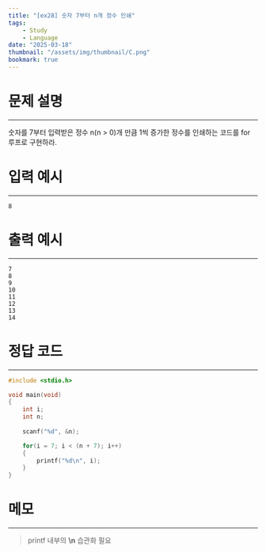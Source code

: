 ```yaml
---
title: "[ex28] 숫자 7부터 n개 정수 인쇄"
tags:
    - Study
    - Language
date: "2025-03-18"
thumbnail: "/assets/img/thumbnail/C.png"
bookmark: true
---
```

# 문제 설명
---
숫자를 7부터 입력받은 정수 n(n > 0)개 만큼 1씩 증가한 정수를 인쇄하는 코드를 for 루프로 구현하라.

# 입력 예시
---

```
8
```

# 출력 예시
---

```
7
8
9
10
11
12
13
14
```

# 정답 코드
---

```c
#include <stdio.h>

void main(void)
{
	int i;
	int n;
	
	scanf("%d", &n);

	for(i = 7; i < (n + 7); i++) 
	{
		printf("%d\n", i);
	}
}
```

# 메모
---
> printf 내부의 **\n** 습관화 필요